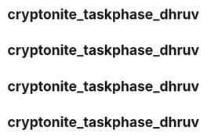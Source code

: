 # cryptonite_taskphase_dhruv
# cryptonite_taskphase_dhruv
# cryptonite_taskphase_dhruv
# cryptonite_taskphase_dhruv
